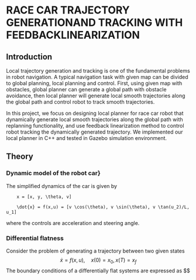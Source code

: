# RACE CAR TRAJECTORY GENERATIONAND TRACKING WITH FEEDBACKLINEARIZATION

## Introduction
Local trajectory generation and tracking is one of the fundamental problems in robot navigation. A typical navigation task with given map can be divided to global planning, local planning and control. First, using given map with obstacles, global planner can generate a global path with obstacle avoidance, then local planner will generate local smooth trajectories along the global path and control robot to track smooth trajectories.

In this project, we focus on designing local planner for race car robot that dynamically generate local smooth trajectories along the global path with replanning functionality, and use feedback linearization method to control robot tracking the dynamically generated trajectory. We implemented our local planner in C++ and tested in Gazebo simulation environment. 
## Theory
### Dynamic model of the robot car}
The simplified dynamics of the car is given by

        x = [x, y, \theta, v]
        
        \dot{x} = f(x,u) = [v \cos(\theta), v \sin(\theta), v \tan(u_2)/L, u_1]

where the controls are acceleration and steering angle.
### Differential flatness
Consider the problem of generating a trajectory between two given states
$$
\dot{x}=f(x, u), \quad x(0)=x_{0}, x(T)=x_{f}
$$
The boundary conditions of a differentially flat systems are expressed as
$$

